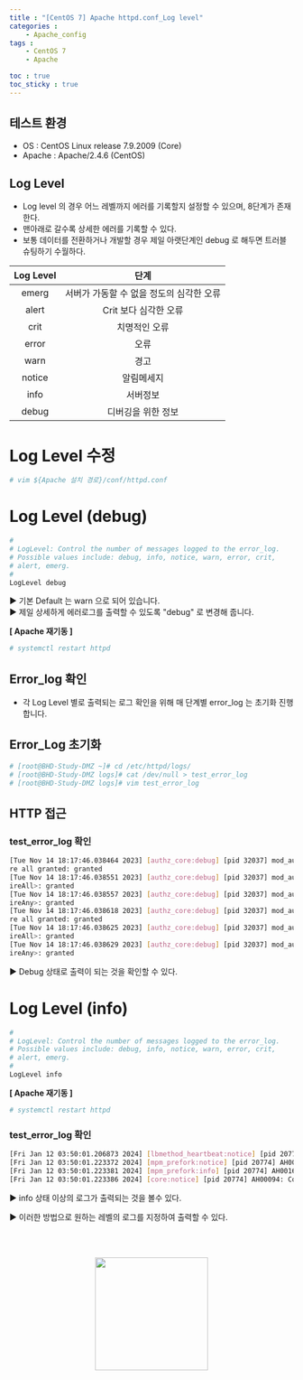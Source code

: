 ```yaml
---
title : "[CentOS 7] Apache httpd.conf_Log level"
categories :
    - Apache_config
tags :
    - CentOS 7
    - Apache

toc : true
toc_sticky : true
---
```


## 테스트 환경
- OS : CentOS Linux release 7.9.2009 (Core)
- Apache : Apache/2.4.6 (CentOS)

## Log Level

- Log level 의 경우 어느 레벨까지 에러를 기록할지 설정할 수 있으며, 8단계가 존재한다.
- 맨아래로 갈수록 상세한 에러를 기록할 수 있다.
- 보통 데이터를 전환하거나 개발할 경우 제일 아랫단계인 debug 로 해두면 트러블 슈팅하기 수월하다.

|**Log Level**|**단계**|
|:---:|:---:|
|emerg|서버가 가동할 수 없을 정도의 심각한 오류|
|alert|Crit 보다 심각한 오류|
|crit|치명적인 오류|
|error|오류|
|warn|경고|
|notice|알림메세지|
|info|서버정보|
|debug|디버깅을 위한 정보|

# Log Level 수정
```bash
# vim ${Apache 설치 경로}/conf/httpd.conf
```

# Log Level (debug)
```bash
#
# LogLevel: Control the number of messages logged to the error_log.
# Possible values include: debug, info, notice, warn, error, crit,
# alert, emerg.
#
LogLevel debug
```
▶ 기본 Default 는 warn 으로 되어 있습니다. <br>
▶ 제일 상세하게 에러로그를 출력할 수 있도록 "debug" 로 변경해 줍니다.

**[ Apache 재기동 ]**
```bash
# systemctl restart httpd
```

## Error_log 확인
- 각 Log Level 별로 출력되는 로그 확인을 위해 매 단계별 error_log 는 초기화 진행합니다.

## Error_Log 초기화
```bash
# [root@BHD-Study-DMZ ~]# cd /etc/httpd/logs/
# [root@BHD-Study-DMZ logs]# cat /dev/null > test_error_log
# [root@BHD-Study-DMZ logs]# vim test_error_log
```

## HTTP 접근
### test_error_log 확인
```bash
[Tue Nov 14 18:17:46.038464 2023] [authz_core:debug] [pid 32037] mod_authz_core.c(809): [client 183.99.76.4:60868] AH01626: authorization result of Requi
re all granted: granted
[Tue Nov 14 18:17:46.038551 2023] [authz_core:debug] [pid 32037] mod_authz_core.c(809): [client 183.99.76.4:60868] AH01626: authorization result of <Requ
ireAll>: granted
[Tue Nov 14 18:17:46.038557 2023] [authz_core:debug] [pid 32037] mod_authz_core.c(809): [client 183.99.76.4:60868] AH01626: authorization result of <Requ
ireAny>: granted
[Tue Nov 14 18:17:46.038618 2023] [authz_core:debug] [pid 32037] mod_authz_core.c(809): [client 183.99.76.4:60868] AH01626: authorization result of Requi
re all granted: granted
[Tue Nov 14 18:17:46.038625 2023] [authz_core:debug] [pid 32037] mod_authz_core.c(809): [client 183.99.76.4:60868] AH01626: authorization result of <Requ
ireAll>: granted
[Tue Nov 14 18:17:46.038629 2023] [authz_core:debug] [pid 32037] mod_authz_core.c(809): [client 183.99.76.4:60868] AH01626: authorization result of <Requ
ireAny>: granted
```
▶ Debug 상태로 출력이 되는 것을 확인할 수 있다.

# Log Level (info)
```bash
#
# LogLevel: Control the number of messages logged to the error_log.
# Possible values include: debug, info, notice, warn, error, crit,
# alert, emerg.
#
LogLevel info
```

**[ Apache 재기동 ]**
```bash
# systemctl restart httpd
```

### test_error_log 확인
```bash
[Fri Jan 12 03:50:01.206873 2024] [lbmethod_heartbeat:notice] [pid 20774] AH02282: No slotmem from mod_heartmonitor
[Fri Jan 12 03:50:01.223372 2024] [mpm_prefork:notice] [pid 20774] AH00163: Apache/2.4.6 (CentOS) mod_jk/1.2.49 configured -- resuming normal operations
[Fri Jan 12 03:50:01.223381 2024] [mpm_prefork:info] [pid 20774] AH00164: Server built: May 30 2023 14:01:11
[Fri Jan 12 03:50:01.223386 2024] [core:notice] [pid 20774] AH00094: Command line: '/usr/sbin/httpd -D FOREGROUND'
```
▶ info 상태 이상의 로그가 출력되는 것을 볼수 있다.

▶ 이러한 방법으로 원하는 레벨의 로그를 지정하여 출력할 수 있다.

<br><br>
<div style="text-align:center;">
<img src="https://github.com/hyundo0630/hyundo0630.github.io/blob/main/images/%EA%B0%90%EC%82%AC%ED%95%A9%EB%8B%88%EB%8B%A4.gif?raw=true" width="200" height="200">
</div>